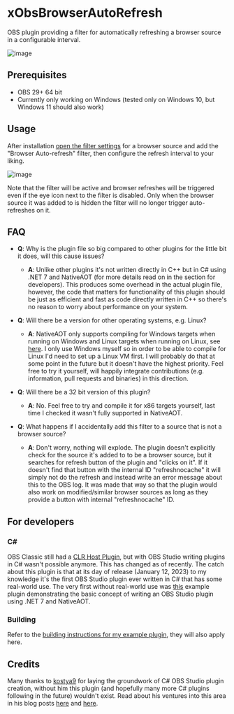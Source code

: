 # xObsBrowserAutoRefresh
OBS plugin providing a filter for automatically refreshing a browser source in a configurable interval.

![image](https://user-images.githubusercontent.com/528974/218346677-28e55647-9f63-4818-a547-7d751a755172.png)


## Prerequisites
- OBS 29+ 64 bit
- Currently only working on Windows (tested only on Windows 10, but Windows 11 should also work)

## Usage
After installation [open the filter settings](https://obsproject.com/wiki/Filters-Guide) for a browser source and add the "Browser Auto-refresh" filter, then configure the refresh interval to your liking.

![image](https://user-images.githubusercontent.com/528974/218328552-299a2016-5b1d-40e2-8adc-31e9f398caba.png)

Note that the filter will be active and browser refreshes will be triggered even if the eye icon next to the filter is disabled. Only when the browser source it was added to is hidden the filter will no longer trigger auto-refreshes on it.


## FAQ
- **Q**: Why is the plugin file so big compared to other plugins for the little bit it does, will this cause issues?
  - **A**: Unlike other plugins it's not written directly in C++ but in C# using .NET 7 and NativeAOT (for more details read on in the section for developers). This produces some overhead in the actual plugin file, however, the code that matters for functionality of this plugin should be just as efficient and fast as code directly written in C++ so there's no reason to worry about performance on your system.

- **Q**: Will there be a version for other operating systems, e.g. Linux?
  - **A**: NativeAOT only supports compiling for Windows targets when running on Windows and Linux targets when running on Linux, see [here](https://github.com/dotnet/runtime/blob/main/src/coreclr/nativeaot/docs/compiling.md#cross-architecture-compilation). I only use Windows myself so in order to be able to compile for Linux I'd need to set up a Linux VM first. I will probably do that at some point in the future but it doesn't have the highest priority. Feel free to try it yourself, will happily integrate contributions (e.g. information, pull requests and binaries) in this direction.

- **Q**: Will there be a 32 bit version of this plugin?
  - **A**: No. Feel free to try and compile it for x86 targets yourself, last time I checked it wasn't fully supported in NativeAOT.

- **Q**: What happens if I accidentally add this filter to a source that is not a browser source?
  - **A**: Don't worry, nothing will explode. The plugin doesn't explicitly check for the source it's added to to be a browser source, but it searches for refresh button of the plugin and "clicks on it". If it doesn't find that button with the internal ID "refreshnocache" it will simply not do the refresh and instead write an error message about this to the OBS log. It was made that way so that the plugin would also work on modified/similar browser sources as long as they provide a button with internal "refreshnocache" ID.

## For developers
### C#
OBS Classic still had a [CLR Host Plugin](https://obsproject.com/forum/resources/clr-host-plugin.21/), but with OBS Studio writing plugins in C# wasn't possible anymore. This has changed as of recently.
The catch about this plugin is that at its day of release (January 12, 2023) to my knowledge it's the first OBS Studio plugin ever written in C# that has some real-world use. The very first without real-world use was [this](https://github.com/kostya9/DotnetObsPluginWithNativeAOT) example plugin demonstrating the basic concept of writing an OBS Studio plugin using .NET 7 and NativeAOT.

### Building
Refer to the [building instructions for my example plugin](https://github.com/YorVeX/ObsCSharpExample#building), they will also apply here.

## Credits
Many thanks to [kostya9](https://github.com/kostya9) for laying the groundwork of C# OBS Studio plugin creation, without him this plugin (and hopefully many more C# plugins following in the future) wouldn't exist. Read about his ventures into this area in his blog posts [here](https://sharovarskyi.com/blog/posts/dotnet-obs-plugin-with-nativeaot/) and [here](https://sharovarskyi.com/blog/posts/clangsharp-dotnet-interop-bindings/). 
